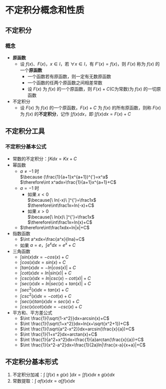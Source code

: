 # 不定积分概念和性质
## 不定积分
### 概念
+ **原函数**  
	+ 设 $f(x)、F(x)，x\in I$，若 $\forall x\in I$，有 $F'(x)=f(x)$，则 $F(x)$ 称为 $f(x)$ 的一个**原函数**
		+ 一个函数若有原函数，则一定有无数原函数
		+ 一个函数的任两个原函数之间相差常数
		+ 设 $F(x)$ 为 $f(x)$ 的一个原函数，则 $F(x)+C$(C为常数)为 $f(x)$ 的一切原函数
+ 不定积分
	+ 设 $F(x)$ 为 $f(x)$ 的一个原函数，$F(x)+C$ 为 $f(x)$ 的所有原函数，则称 $F(x)$ 为 $f(x)$ 的**不定积分**，记作 $\int f(x)dx$，即 $\int f(x)dx=F(x)+C$  

## 不定积分工具
### 不定积分基本公式
+ 常数的不定积分：$\int Kdx=Kx+C$
+ 幂函数
	+ $a\ne -1$ 时  
	$\because (\frac{1}{a+1}x^{a+1})^{'}=x^a$   
	$\therefore\int x^adx=\frac{1}{a+1}x^{a+1}+C$
	+ $a=-1$ 时  
		+ 如果 $x<0$  
		$\because[\ ln(-x)\ ]^{'}=\frac1x$  
		$\therefore\int\frac1x=ln(-x)+C$
		+ 如果 $x>0$  
		$\because[\ ln(x)\ ]^{'}=\frac1x$  
		$\therefore\int\frac1x=ln(x)+C$  
	+ $\therefore\int\frac1xdx=ln|x|+C$
+ 指数函数
	+ $\int a^xdx=\frac{a^x}{lna}+C$
	+ 如果 $a=e，\int e^xdx=e^x+C$
+ 三角函数
	+ $\int sin(x)dx=-cos(x)+C$
	+ $\int cos(x)dx=sin(x)+C$
	+ $\int tan(x)dx=-ln|cos(x)|+C$
	+ $\int cot(x)dx=ln|sin(x)|+C$
	+ $\int csc(x)dx=ln|csc(x)-cot(x)|+C$
	+ $\int sec(x)dx=ln|sec(x)+tan(x)|+C$
	+ $\int sec^2(x)dx=tan(x)+C$
	+ $\int csc^2(x)dx=-cot(x)+C$
	+ $\int sec(x)tan(x)dx=sec(x)+C$
	+ $\int csc(x)cot(x)dx=-csc(x)+C$
+ 平方和、平方差公式
	+ $\int \frac{1}{\sqrt{1-x^2}}dx=arcsin(x)+C$
	+ $\int \frac{1}{\sqrt{1+x^2}}dx=ln(x+\sqrt{x^2+1})+C$
	+ $\int \frac{1}{\sqrt{a^2-x^2}}dx=arcsin(\frac{x}{a})+C$
	+ $\int \frac{1}{1+x^2}dx=arctan(x)+C$
	+ $\int \frac{1}{a^2+x^2}dx=\frac{1}{a}arctan(\frac{x}{a})+C$
	+ $\int \frac{1}{x^2-a^2}dx=\frac{1}{2a}ln|\frac{x-a}{x+a}|+C$



## 不定积分基本形式
1. 不定积分加减：$\int\ [f(x)\pm g(x)\ ]dx=\int f(x)dx\pm g(x)dx$
1. 常数提取：$\int\ af(x)dx=a\int f(x)dx$ 